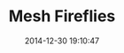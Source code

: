 ---
layout: default
title:  "Mesh Fireflies"
date:   2014-12-30 19:10:47
categories: experiment
permalink: /experiments/open-frameworks/mesh-fireflies/

description: "OpenFrameworks: Generating a mesh from an image of fireflies"
large-image-src: "/experiments/of/mesh-fireflies/mesh-fireflies_800x800.jpg"
thumb-image-src: "/experiments/of/mesh-fireflies/mesh-fireflies_thumb_500x500.jpg"
---